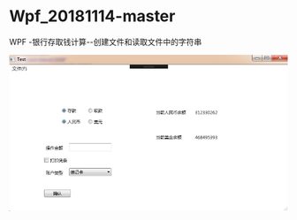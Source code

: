 # Wpf_20181114-master
WPF -银行存取钱计算--创建文件和读取文件中的字符串



![image ](https://github.com/SHAREVIEW/Wpf_20181114-master/blob/master/Wpf_20181124/Images/BANK.png)
